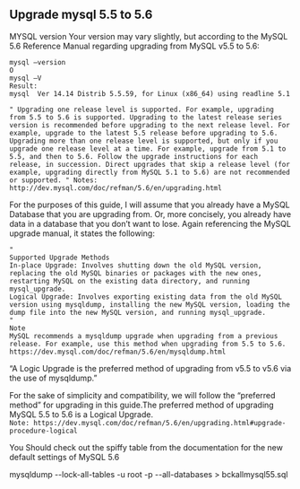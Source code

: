 ## Upgrade mysql 5.5 to 5.6


MYSQL version
Your version may vary slightly, but according to the MySQL 5.6 Reference Manual regarding upgrading from MySQL v5.5 to 5.6:
```
mysql –version
O
mysql –V
Result:
mysql  Ver 14.14 Distrib 5.5.59, for Linux (x86_64) using readline 5.1
```
`
"
Upgrading one release level is supported. For example, upgrading from 5.5 to 5.6 is supported. Upgrading to the latest release series version is recommended before upgrading to the next release level. For example, upgrade to the latest 5.5 release before upgrading to 5.6.
Upgrading more than one release level is supported, but only if you upgrade one release level at a time. For example, upgrade from 5.1 to 5.5, and then to 5.6. Follow the upgrade instructions for each release, in succession.
Direct upgrades that skip a release level (for example, upgrading directly from MySQL 5.1 to 5.6) are not recommended or supported.
"
Notes: http://dev.mysql.com/doc/refman/5.6/en/upgrading.html
`

For the purposes of this guide, I will assume that you already have a MySQL Database that you are upgrading from. Or, more concisely, you already have data in a database that you don’t want to lose. Again referencing the MySQL upgrade manual, it states the following:
```
"
Supported Upgrade Methods
In-place Upgrade: Involves shutting down the old MySQL version, replacing the old MySQL binaries or packages with the new ones, restarting MySQL on the existing data directory, and running mysql_upgrade.
Logical Upgrade: Involves exporting existing data from the old MySQL version using mysqldump, installing the new MySQL version, loading the dump file into the new MySQL version, and running mysql_upgrade.
"
Note
MySQL recommends a mysqldump upgrade when upgrading from a previous release. For example, use this method when upgrading from 5.5 to 5.6.
https://dev.mysql.com/doc/refman/5.6/en/mysqldump.html
```
“A Logic Upgrade is the preferred method of upgrading from v5.5 to v5.6 via the use of mysqldump.”

For the sake of simplicity and compatibility, we will follow the “preferred method” for upgrading in this guide.The preferred method of upgrading MySQL 5.5 to 5.6 is a Logical Upgrade.\
`
Note: https://dev.mysql.com/doc/refman/5.6/en/upgrading.html#upgrade-procedure-logical
`

You Should check out the spiffy table from the documentation for the new default settings of MySQL 5.6

mysqldump --lock-all-tables -u root -p --all-databases > bckallmysql55.sql
